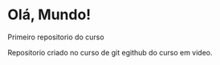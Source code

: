 # Olá, Mundo!
 Primeiro repositorio do curso

 Repositorio criado no curso de git egithub do curso em video.
